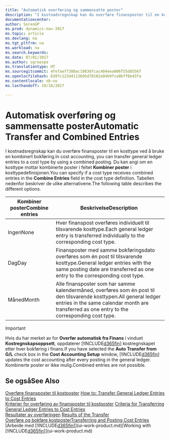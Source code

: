 ```yaml
---
title: "Automatisk overføring og sammensatte poster"
description: "I kostnadsregnskap kan du overføre finansposter til en kosttype ved å bruke en kombinert bokføring. Du kan angi om en kosttype mottar kombinerte poster i feltet **Kombiner poster** i kosttypedefinisjonen. Tabellen nedenfor beskriver de ulike alternativene."
documentationcenter: 
author: SorenGP
ms.prod: dynamics-nav-2017
ms.topic: article
ms.devlang: na
ms.tgt_pltfrm: na
ms.workload: na
ms.search.keywords: 
ms.date: 07/01/2017
ms.author: sgroespe
ms.translationtype: HT
ms.sourcegitcommit: 4fefaef7380ac10836fcac404eea006f55d8556f
ms.openlocfilehash: 638fc123d4113695d70102a94b9fce0bff6b43fa
ms.contentlocale: nb-no
ms.lasthandoff: 10/16/2017

---
```

# <a name="automatic-transfer-and-combined-entries"></a><span data-ttu-id="b45a0-105">Automatisk overføring og sammensatte poster</span><span class="sxs-lookup"><span data-stu-id="b45a0-105">Automatic Transfer and Combined Entries</span></span>
<span data-ttu-id="b45a0-106">I kostnadsregnskap kan du overføre finansposter til en kosttype ved å bruke en kombinert bokføring.</span><span class="sxs-lookup"><span data-stu-id="b45a0-106">In cost accounting, you can transfer general ledger entries to a cost type by using a combined posting.</span></span> <span data-ttu-id="b45a0-107">Du kan angi om en kosttype mottar kombinerte poster i feltet **Kombiner poster** i kosttypedefinisjonen.</span><span class="sxs-lookup"><span data-stu-id="b45a0-107">You can specify if a cost type receives combined entries in the **Combine Entries** field in the cost type definition.</span></span> <span data-ttu-id="b45a0-108">Tabellen nedenfor beskriver de ulike alternativene.</span><span class="sxs-lookup"><span data-stu-id="b45a0-108">The following table describes the different options.</span></span>  

|<span data-ttu-id="b45a0-109">Kombiner poster</span><span class="sxs-lookup"><span data-stu-id="b45a0-109">Combine entries</span></span>|<span data-ttu-id="b45a0-110">Beskrivelse</span><span class="sxs-lookup"><span data-stu-id="b45a0-110">Description</span></span>|  
|---------------------|-----------------|  
|<span data-ttu-id="b45a0-111">Ingen</span><span class="sxs-lookup"><span data-stu-id="b45a0-111">None</span></span>|<span data-ttu-id="b45a0-112">Hver finanspost overføres individuelt til tilsvarende kosttype.</span><span class="sxs-lookup"><span data-stu-id="b45a0-112">Each general ledger entry is transferred individually to the corresponding cost type.</span></span>|  
|<span data-ttu-id="b45a0-113">Dag</span><span class="sxs-lookup"><span data-stu-id="b45a0-113">Day</span></span>|<span data-ttu-id="b45a0-114">Finansposter med samme bokføringsdato overføres som én post til tilsvarende kosttype.</span><span class="sxs-lookup"><span data-stu-id="b45a0-114">General ledger entries with the same posting date are transferred as one entry to the corresponding cost type.</span></span>|  
|<span data-ttu-id="b45a0-115">Måned</span><span class="sxs-lookup"><span data-stu-id="b45a0-115">Month</span></span>|<span data-ttu-id="b45a0-116">Alle finansposter som har samme kalendermåned, overføres som én post til den tilsvarende kosttypen.</span><span class="sxs-lookup"><span data-stu-id="b45a0-116">All general ledger entries in the same calendar month are transferred as one entry to the corresponding cost type.</span></span>|  

> [!IMPORTANT]  
>  <span data-ttu-id="b45a0-117">Hvis du har merket av for **Overfør automatisk fra Finans** i vinduet **Kostregnskapsoppsett**, oppdaterer [!INCLUDE[d365fin](includes/d365fin_md.md)] kostregnskapet etter hver bokføring i finans.</span><span class="sxs-lookup"><span data-stu-id="b45a0-117">If you have selected the **Auto Transfer from G/L** check box in the **Cost Accounting Setup** window, [!INCLUDE[d365fin](includes/d365fin_md.md)] updates the cost accounting after every posting in the general ledger.</span></span> <span data-ttu-id="b45a0-118">Kombinerte poster er ikke mulig.</span><span class="sxs-lookup"><span data-stu-id="b45a0-118">Combined entries are not possible.</span></span>  

## <a name="see-also"></a><span data-ttu-id="b45a0-119">Se også</span><span class="sxs-lookup"><span data-stu-id="b45a0-119">See Also</span></span>  
 <span data-ttu-id="b45a0-120">[Overføre finansposter til kostposter](finance-how-to-transfer-general-ledger-entries-to-cost-entries.md) </span><span class="sxs-lookup"><span data-stu-id="b45a0-120">[How to: Transfer General Ledger Entries to Cost Entries](finance-how-to-transfer-general-ledger-entries-to-cost-entries.md) </span></span>  
 <span data-ttu-id="b45a0-121">[Kriterier for overføring av finansposter til kostposter](finance-criteria-for-transferring-general-ledger-entries-to-cost-entries.md) </span><span class="sxs-lookup"><span data-stu-id="b45a0-121">[Criteria for Transferring General Ledger Entries to Cost Entries](finance-criteria-for-transferring-general-ledger-entries-to-cost-entries.md) </span></span>  
 <span data-ttu-id="b45a0-122">[Resultater av overføringen](finance-results-of-the-transfer.md) </span><span class="sxs-lookup"><span data-stu-id="b45a0-122">[Results of the Transfer](finance-results-of-the-transfer.md) </span></span>  
 [<span data-ttu-id="b45a0-123">Overføre og bokføre kostposter</span><span class="sxs-lookup"><span data-stu-id="b45a0-123">Transferring and Posting Cost Entries</span></span>](finance-transfer-and-post-cost-entries.md)  
 <span data-ttu-id="b45a0-124">[Arbeide med [!INCLUDE[d365fin](includes/d365fin_md.md)]](ui-work-product.md)</span><span class="sxs-lookup"><span data-stu-id="b45a0-124">[Working with [!INCLUDE[d365fin](includes/d365fin_md.md)]](ui-work-product.md)</span></span>

